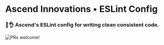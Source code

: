 # Ascend Innovations • ESLint Config
### 📄👌 Ascend's ESLint config for writing clean consistent code.

<img src="https://img.shields.io/badge/PRs-welcome-brightgreen.svg" alt="PRs welcome!" />
